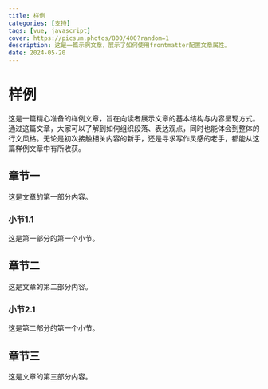 ```yaml
---
title: 样例
categories: [支持]
tags: [vue, javascript]
cover: https://picsum.photos/800/400?random=1
description: 这是一篇示例文章，展示了如何使用frontmatter配置文章属性。
date: 2024-05-20
---
```


# 样例

这是一篇精心准备的样例文章，旨在向读者展示文章的基本结构与内容呈现方式。通过这篇文章，大家可以了解到如何组织段落、表达观点，同时也能体会到整体的行文风格。无论是初次接触相关内容的新手，还是寻求写作灵感的老手，都能从这篇样例文章中有所收获。

## 章节一

这是文章的第一部分内容。

### 小节1.1

这是第一部分的第一个小节。

## 章节二

这是文章的第二部分内容。

### 小节2.1

这是第二部分的第一个小节。

## 章节三

这是文章的第三部分内容。